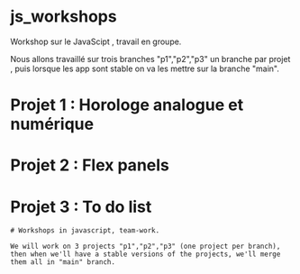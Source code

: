 # js_workshops

Workshop sur le JavaScipt , travail en groupe.

Nous allons travaillé sur trois branches "p1","p2","p3" un branche par projet , puis lorsque les app sont stable on va les mettre sur la branche "main". 

# Projet 1 : Horologe analogue et numérique 
# Projet 2 : Flex panels 
# Projet 3 : To do list



`# Workshops in javascript, team-work.`

 `We will work on 3 projects "p1","p2","p3" (one project per branch), then when we'll have a stable versions of the projects, we'll merge them all in "main" branch.`


